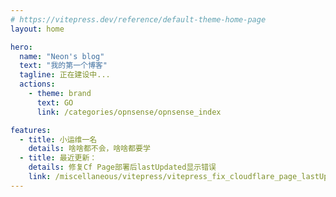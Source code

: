 ```yaml
---
# https://vitepress.dev/reference/default-theme-home-page
layout: home

hero:
  name: "Neon's blog"
  text: "我的第一个博客"
  tagline: 正在建设中...
  actions:
    - theme: brand
      text: GO
      link: /categories/opnsense/opnsense_index

features:
  - title: 小运维一名
    details: 啥啥都不会，啥啥都要学
  - title: 最近更新：
    details: 修复Cf Page部署后lastUpdated显示错误
    link: /miscellaneous/vitepress/vitepress_fix_cloudflare_page_lastUpdated_display_error
---
```


